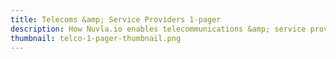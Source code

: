 ```yaml
---
title: Telecoms &amp; Service Providers 1-pager
description: How Nuvla.io enables telecommunications &amp; service providers to revolutionise their offering to multiple industries
thumbnail: telco-1-pager-thumbnail.png
---
```


<script charset="utf-8" type="text/javascript" src="//js.hsforms.net/forms/embed/v2.js"></script>
<script>
  hbspt.forms.create({
    region: "na1",
    portalId: "475360",
    formId: "ab76a626-0e36-4e0d-b744-c9b997300c0f"
  });
</script>
